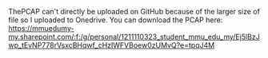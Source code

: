 ThePCAP can't directly be uploaded on GitHub because of the larger size of file so I uploaded to Onedrive. You can download the PCAP here: https://mmuedumy-my.sharepoint.com/:f:/g/personal/1211110323_student_mmu_edu_my/Ej5lBzJwp_tEvNP778rVsxcBHqwf_cHzIWFVBoew0zUMvQ?e=tpqJ4M

